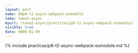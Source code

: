 ```yaml
---
layout: post
name: 09p8-t2-async-webpack-esmodule
tema: tema2-async
myurl: /tema2-async/practicas/p8-t2-async-webpack-esmodule/
visible: true
date: 0000-01-09
---
```


{% include practicas/p8-t2-async-webpack-esmodule.md %}
